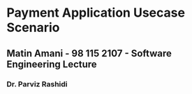 # Payment Application Usecase Scenario

## Matin Amani - 98 115 2107 - Software Engineering Lecture

### Dr. Parviz Rashidi
